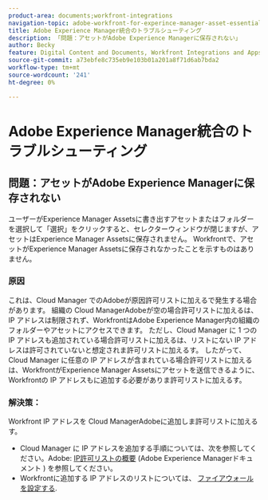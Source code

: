 ```yaml
---
product-area: documents;workfront-integrations
navigation-topic: adobe-workfront-for-experince-manager-asset-essentials
title: Adobe Experience Manager統合のトラブルシューティング
description: 「問題：アセットがAdobe Experience Managerに保存されない」
author: Becky
feature: Digital Content and Documents, Workfront Integrations and Apps
source-git-commit: a73ebfe8c735eb9e103b01a201a8f71d6ab7bda2
workflow-type: tm+mt
source-wordcount: '241'
ht-degree: 0%

---
```


# Adobe Experience Manager統合のトラブルシューティング

## 問題：アセットがAdobe Experience Managerに保存されない

ユーザーがExperience Manager Assetsに書き出すアセットまたはフォルダーを選択して「選択」をクリックすると、セレクターウィンドウが閉じますが、アセットはExperience Manager Assetsに保存されません。 Workfrontで、アセットがExperience Manager Assetsに保存されなかったことを示すものはありません。

### 原因

これは、Cloud Manager でのAdobeが原因許可リストに加えるで発生する場合があります。 組織の Cloud ManagerAdobeが空の場合許可リストに加えるは、IP アドレスは制限されず、WorkfrontはAdobe Experience Manager内の組織のフォルダーやアセットにアクセスできます。 ただし、Cloud Manager に 1 つの IP アドレスも追加されている場合許可リストに加えるは、リストにない IP アドレスは許可されていないと想定されま許可リストに加えるす。 したがって、Cloud Manager に任意の IP アドレスが含まれている場合許可リストに加えるは、WorkfrontがExperience Manager Assetsにアセットを送信できるように、Workfrontの IP アドレスもに追加する必要がありま許可リストに加えるす。

### 解決策：

Workfront IP アドレスを Cloud ManagerAdobeに追加しま許可リストに加えるす。

* Cloud Manager に IP アドレスを追加する手順については、次を参照してください。Adobe: [IP許可リストの概要](https://experienceleague.adobe.com/docs/experience-manager-cloud-service/content/implementing/using-cloud-manager/ip-allow-lists/introduction.html?lang=en) (Adobe Experience Managerドキュメント ) を参照してください。
* Workfrontに追加する IP アドレスのリストについては、 [ファイアウォールを設定する](/help/quicksilver/administration-and-setup/get-started-wf-administration/configure-your-firewall.md).


